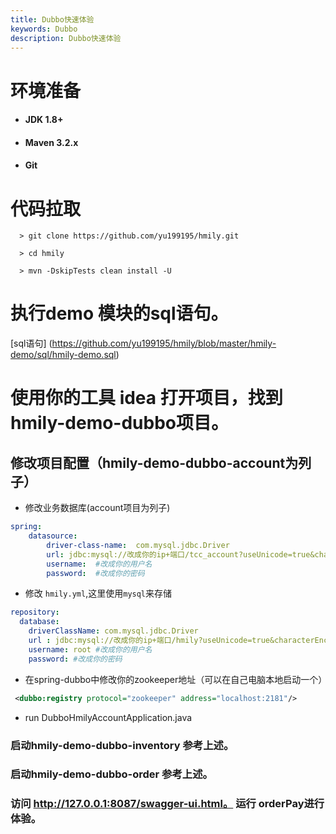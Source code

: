```yaml
---
title: Dubbo快速体验
keywords: Dubbo
description: Dubbo快速体验
---
```


# 环境准备

  *   #### JDK 1.8+

  *   #### Maven 3.2.x

  *   #### Git

# 代码拉取

 ```
   > git clone https://github.com/yu199195/hmily.git

   > cd hmily

   > mvn -DskipTests clean install -U
   ```

# 执行demo 模块的sql语句。

   [sql语句] (https://github.com/yu199195/hmily/blob/master/hmily-demo/sql/hmily-demo.sql) 


# 使用你的工具 idea 打开项目，找到hmily-demo-dubbo项目。

## 修改项目配置（hmily-demo-dubbo-account为列子）

* 修改业务数据库(account项目为列子)

```yml
spring:
    datasource:
        driver-class-name:  com.mysql.jdbc.Driver
        url: jdbc:mysql://改成你的ip+端口/tcc_account?useUnicode=true&characterEncoding=utf8
        username:  #改成你的用户名
        password:  #改成你的密码
```

* 修改 `hmily.yml`,这里使用`mysql`来存储

```yml
repository:
  database:
    driverClassName: com.mysql.jdbc.Driver
    url : jdbc:mysql://改成你的ip+端口/hmily?useUnicode=true&characterEncoding=utf8
    username: root #改成你的用户名
    password: #改成你的密码

```

* 在spring-dubbo中修改你的zookeeper地址（可以在自己电脑本地启动一个）

 ```xml
  <dubbo:registry protocol="zookeeper" address="localhost:2181"/>
```

* run  DubboHmilyAccountApplication.java

### 启动hmily-demo-dubbo-inventory 参考上述。

### 启动hmily-demo-dubbo-order 参考上述。

### 访问 http://127.0.0.1:8087/swagger-ui.html。 运行 orderPay进行体验。


